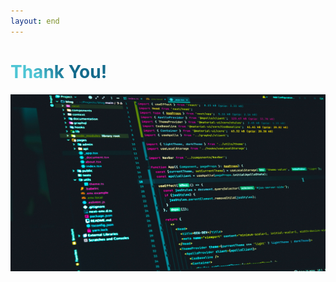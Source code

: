 ```yaml
---
layout: end
---
```


# Thank You!

<div class="flex justify-center">
  <img src="../images/page-bg.jpg" alt="Team Photo" class="rounded-lg shadow-xl" />
</div>

<style>
h1 {
  background-color: #2B90B6;
  background-image: linear-gradient(45deg, #4EC5D4 10%, #146b8c 20%);
  background-size: 100%;
  -webkit-background-clip: text;
  -moz-background-clip: text;
  -webkit-text-fill-color: transparent;
  -moz-text-fill-color: transparent;
}

img{
    max-width: 100%;
    aspect-ratio: 16 / 9;
    width: 600px;
    margin: auto;
}
</style>
